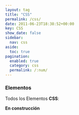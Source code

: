 ```yaml
---
layout: tag
title: "CSS"
permalink: /css/
date: 2011-06-23T18:38:52+00:00
key: CSS
show_date: false
sidebar:
  nav: css
aside:
  toc: true
pagination: 
  enabled: true
  category: css
  permalink: /:num/    
---
```


<h3>Elementos</h3>
Todos los Elementos <strong>CSS</strong>:

<strong>En construcción</strong>